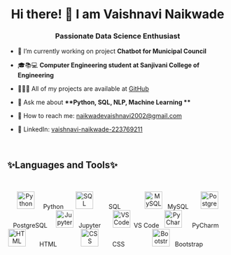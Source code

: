 <h1 align="center">Hi there! 👋 I am Vaishnavi Naikwade</h1>
<h3 align="center">Passionate Data Science Enthusiast</h3>


- 🤖 I’m currently working on project **Chatbot for Municipal Council**

- 🎓📚💻 **Computer Engineering student at Sanjivani College of Engineering**

- 👩🏻‍💻 All of my projects are available at [GitHub](https://github.com/NaikwadeVaishnavi)

- 💭 Ask me about <strong>**Python, SQL, NLP, Machine Learning **</strong>

- 📧 How to reach me: [naikwadevaishnavi2002@gmail.com](mailto:naikwadevaishnavi2002@gmail.com)

- 🔗 LinkedIn: [vaishnavi-naikwade-223769211](https://www.linkedin.com/in/vaishnavi-naikwade-223769211/)


<br><h2 align="left">✨Languages and Tools✨</h2><br>

<p align="center">
  <img src="https://img.icons8.com/color/48/000000/python.png" alt="Python" width="40" height="40"/>
  &nbsp;&nbsp;&nbsp;&nbsp;Python&nbsp;&nbsp;&nbsp;&nbsp;&nbsp;&nbsp;
  <img src="https://img.icons8.com/color/48/000000/sql.png" alt="SQL" width="40" height="40"/>  
  &nbsp;&nbsp;&nbsp;&nbsp;&nbsp;&nbsp;&nbsp;&nbsp;SQL&nbsp;&nbsp;&nbsp;&nbsp;&nbsp;&nbsp;&nbsp;&nbsp;&nbsp;&nbsp;&nbsp;&nbsp;&nbsp;
  <img src="https://img.icons8.com/color/48/000000/mysql.png" alt="MySQL" width="40" height="40"/>
  &nbsp;&nbsp;MySQL&nbsp;&nbsp;&nbsp;&nbsp;&nbsp;&nbsp;
  <img src="https://img.icons8.com/color/48/000000/postgreesql.png" alt="PostgreSQL" width="40" height="40"/>
  &nbsp;&nbsp;&nbsp;PostgreSQL&nbsp;&nbsp;&nbsp;&nbsp;
  <img src="https://upload.wikimedia.org/wikipedia/commons/thumb/3/38/Jupyter_logo.svg/1200px-Jupyter_logo.svg.png" alt="Jupyter" width="40" height="40"/>
  &nbsp;&nbsp;Jupyter&nbsp;&nbsp;&nbsp;&nbsp;&nbsp;&nbsp;
  <img src="https://img.icons8.com/color/48/000000/visual-studio-code-2019.png" alt="VS Code" width="40" height="40"/>
  &nbsp;VS Code&nbsp;&nbsp;
  <img src="https://img.icons8.com/color/48/000000/pycharm.png" alt="PyCharm" width="40" height="40"/>
  &nbsp;&nbsp;&nbsp;&nbsp;&nbsp;PyCharm&nbsp;&nbsp;&nbsp;&nbsp;&nbsp;
  <img src="https://img.icons8.com/color/48/000000/html-5.png" alt="HTML" width="40" height="40"/>
  &nbsp;&nbsp;&nbsp;&nbsp;&nbsp;&nbsp;&nbsp;HTML&nbsp;&nbsp;&nbsp;&nbsp;&nbsp;&nbsp;&nbsp;&nbsp;&nbsp;&nbsp;&nbsp;&nbsp;&nbsp;
  <img src="https://img.icons8.com/color/48/000000/css3.png" alt="CSS" width="40" height="40"/>
  &nbsp;&nbsp;&nbsp;&nbsp;&nbsp;&nbsp;&nbsp;CSS&nbsp;&nbsp;&nbsp;&nbsp;&nbsp;&nbsp;&nbsp;&nbsp;&nbsp;&nbsp;&nbsp;&nbsp;&nbsp;&nbsp;&nbsp;
  <img src="https://img.icons8.com/color/48/000000/bootstrap.png" alt="Bootstrap" width="40" height="40"/>
  &nbsp;&nbsp;Bootstrap&nbsp;&nbsp;&nbsp;&nbsp;&nbsp;&nbsp;&nbsp;&nbsp;&nbsp;&nbsp;&nbsp;&nbsp;&nbsp;&nbsp;


</p>

